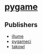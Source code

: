 # [pygame](https://pypi.org/project/pygame)



## Publishers
- [illume](https://pypi.org/user/illume)
- [pygameci](https://pypi.org/user/pygameci)
- [takowl](https://pypi.org/user/takowl)

